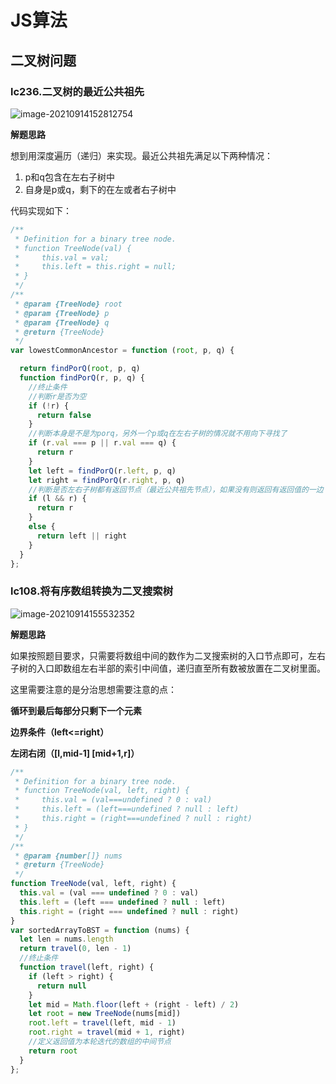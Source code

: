 # JS算法

## 二叉树问题

### lc236.二叉树的最近公共祖先

![image-20210914152812754](C:\Users\Administrator\AppData\Roaming\Typora\typora-user-images\image-20210914152812754.png)

**解题思路**

想到用深度遍历（递归）来实现。最近公共祖先满足以下两种情况：

1. p和q包含在左右子树中
2. 自身是p或q，剩下的在左或者右子树中

代码实现如下：

```js
/**
 * Definition for a binary tree node.
 * function TreeNode(val) {
 *     this.val = val;
 *     this.left = this.right = null;
 * }
 */
/**
 * @param {TreeNode} root
 * @param {TreeNode} p
 * @param {TreeNode} q
 * @return {TreeNode}
 */
var lowestCommonAncestor = function (root, p, q) {

  return findPorQ(root, p, q)
  function findPorQ(r, p, q) {
    //终止条件
    //判断r是否为空
    if (!r) {
      return false
    }
    //判断本身是不是为porq，另外一个p或q在左右子树的情况就不用向下寻找了
    if (r.val === p || r.val === q) {
      return r
    }
    let left = findPorQ(r.left, p, q)
    let right = findPorQ(r.right, p, q)
    //判断是否左右子树都有返回节点（最近公共祖先节点），如果没有则返回有返回值的一边
    if (l && r) {
      return r
    }
    else {
      return left || right
    }
  }
};
```

### lc108.将有序数组转换为二叉搜索树

![image-20210914155532352](C:\Users\Administrator\AppData\Roaming\Typora\typora-user-images\image-20210914155532352.png)

**解题思路**

如果按照题目要求，只需要将数组中间的数作为二叉搜索树的入口节点即可，左右子树的入口即数组左右半部的索引中间值，递归直至所有数被放置在二叉树里面。

这里需要注意的是分治思想需要注意的点：

**循环到最后每部分只剩下一个元素**

**边界条件（left<=right）**

**左闭右闭（[l,mid-1] [mid+1,r]）**

```js
/**
 * Definition for a binary tree node.
 * function TreeNode(val, left, right) {
 *     this.val = (val===undefined ? 0 : val)
 *     this.left = (left===undefined ? null : left)
 *     this.right = (right===undefined ? null : right)
 * }
 */
/**
 * @param {number[]} nums
 * @return {TreeNode}
 */
function TreeNode(val, left, right) {
  this.val = (val === undefined ? 0 : val)
  this.left = (left === undefined ? null : left)
  this.right = (right === undefined ? null : right)
}
var sortedArrayToBST = function (nums) {
  let len = nums.length
  return travel(0, len - 1)
  //终止条件
  function travel(left, right) {
    if (left > right) {
      return null
    }
    let mid = Math.floor(left + (right - left) / 2)
    let root = new TreeNode(nums[mid])
    root.left = travel(left, mid - 1)
    root.right = travel(mid + 1, right)
    //定义返回值为本轮迭代的数组的中间节点
    return root
  }
};
```

